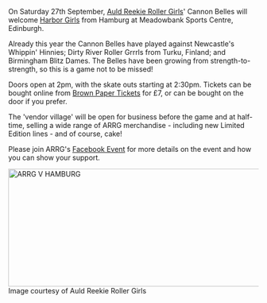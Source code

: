 <html><body><p>On Saturday 27th September, <a title="ARRG on Facebook" href="https://www.facebook.com/auldreekierollergirls" target="_blank">Auld Reekie Roller Girls</a>' Cannon Belles will welcome <a title="Harbor Girls on Facebook" href="https://www.facebook.com/harborgirls" target="_blank">Harbor Girls</a> from Hamburg at Meadowbank Sports Centre, Edinburgh.

Already this year the Cannon Belles have played against Newcastle's Whippin' Hinnies; Dirty River Roller Grrrls from Turku, Finland; and Birmingham Blitz Dames. The Belles have been growing from strength-to-strength, so this is a game not to be missed!

Doors open at 2pm, with the skate outs starting at 2:30pm. Tickets can be bought online from <a title="Buy Tickets!" href="http://www.brownpapertickets.com/event/856791" target="_blank">Brown Paper Tickets</a> for £7, or can be bought on the door if you prefer.

The 'vendor village' will be open for business before the game and at half-time, selling a wide range of ARRG merchandise - including new Limited Edition lines - and of course, cake!

Please join ARRG's <a title="ARRG Facebook Event" href="https://www.facebook.com/events/1417012465241631/" target="_blank">Facebook Event</a> for more details on the event and how you can show your support.

<a href="/2014/09/arrg-v-hamburg.jpg"><img class="size-full wp-image-3854" src="http://www.scottishrollerderbyblog.com/2014/09/arrg-v-hamburg.jpg" alt="ARRG V HAMBURG" width="614" height="237"></a> Image courtesy of Auld Reekie Roller Girls</p></body></html>

